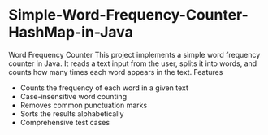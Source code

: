 # Simple-Word-Frequency-Counter-HashMap-in-Java

Word Frequency Counter
This project implements a simple word frequency counter in Java. It reads a text input from the user, splits it into words, and counts how many times each word appears in the text.
Features

- Counts the frequency of each word in a given text
- Case-insensitive word counting
- Removes common punctuation marks
- Sorts the results alphabetically
- Comprehensive test cases
